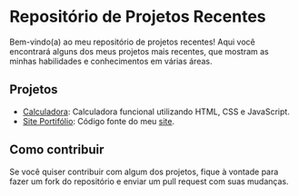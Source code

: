 # Repositório de Projetos Recentes

Bem-vindo(a) ao meu repositório de projetos recentes! Aqui você encontrará alguns dos meus projetos mais recentes, que mostram as minhas habilidades e conhecimentos em várias áreas.

## Projetos

- [Calculadora](https://github.com/bernardomrl/portfolio/tree/main/calculadora): Calculadora funcional utilizando HTML, CSS e JavaScript.
- [Site Portifólio](https://github.com/bernardomrl/projetos/tree/main/portfolio-website): Código fonte do meu [site](https://bernardomrl.netlify.app).

## Como contribuir

Se você quiser contribuir com algum dos projetos, fique à vontade para fazer um fork do repositório e enviar um pull request com suas mudanças.
